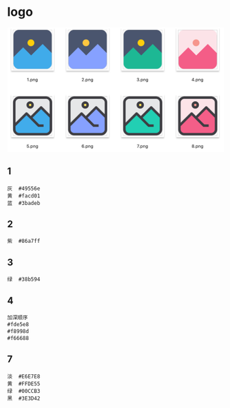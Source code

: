 # logo

![](./all.png)

## 1

```
灰  #49556e
黄  #facd01
蓝  #3badeb
```

## 2

```
紫  #86a7ff
```

## 3

```
绿  #38b594
```

## 4

```
加深顺序
#fde5e8
#f8998d
#f66688
```

## 7

```
淡  #E6E7E8
黄  #FFDE55
绿  #00CCB3
黑  #3E3D42
```
